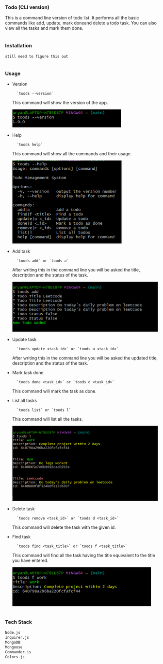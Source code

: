 ### Todo (CLI version)

This is a command line version of todo list. It performs all the basic commands like add, update, mark doneand delete a todo task. You can also view all the tasks and mark them done.

#

### Installation

    still need to figure this out

#

### Usage

* Version

        `toods --version`
    This command will show the version of the app.
    
    ![version](./assets/version.png)

* Help

        `toods help`
    This command will show all the commands and their usage.

    ![help](./assets/help.png)

* Add task 
    
        `toods add` or `toods a`
    After writing this in the command line you will be asked the title, description and the status of the task.

    ![add](./assets/add.png)

* Update task
    
        `toods update <task_id>` or `toods u <task_id>`
    After writing this in the command line you will be asked the updated title, description and the status of the task.


* Mark task done
    
        `toods done <task_id>` or `toods d <task_id>`
    This command will mark the task as done.

* List all tasks
    
        `toods list` or `toods l`
    This command will list all the tasks.
    
    ![list](./assets/list.png)

* Delete task
    
        `toods remove <task_id>` or `toods d <task_id>`
    This command will delete the task with the given id.

* Find task
    
        `toods find <task_title>` or `toods f <task_title>`
    This command will find all the task having the title equivalent to the title you have entered.
    
    ![find](./assets/find.png)

#

### Tech Stack

    Node.js
    Inquirer.js
    MongoDB
    Mongoose 
    Commander.js
    Colors.js

